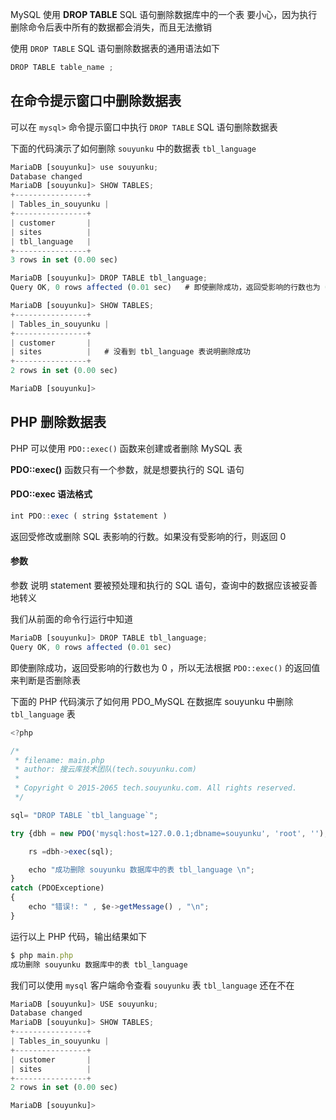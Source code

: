 

MySQL 使用 **DROP TABLE** SQL 语句删除数据库中的一个表
要小心，因为执行删除命令后表中所有的数据都会消失，而且无法撤销

使用 `DROP TABLE` SQL 语句删除数据表的通用语法如下
```js 
DROP TABLE table_name ;
```

## 在命令提示窗口中删除数据表

可以在 `mysql>` 命令提示窗口中执行 `DROP TABLE` SQL 语句删除数据表

下面的代码演示了如何删除 `souyunku` 中的数据表 `tbl_language`
```js 
MariaDB [souyunku]> use souyunku;
Database changed
MariaDB [souyunku]> SHOW TABLES;
+----------------+
| Tables_in_souyunku |
+----------------+
| customer       |
| sites          |
| tbl_language   |
+----------------+
3 rows in set (0.00 sec)

MariaDB [souyunku]> DROP TABLE tbl_language;
Query OK, 0 rows affected (0.01 sec)   # 即使删除成功，返回受影响的行数也为 0

MariaDB [souyunku]> SHOW TABLES;
+----------------+
| Tables_in_souyunku |
+----------------+
| customer       |
| sites          |   # 没看到 tbl_language 表说明删除成功
+----------------+
2 rows in set (0.00 sec)

MariaDB [souyunku]>
```

## PHP 删除数据表

PHP 可以使用 `PDO::exec()` 函数来创建或者删除 MySQL 表

**PDO::exec()** 函数只有一个参数，就是想要执行的 SQL 语句

#### PDO::exec 语法格式

```js 
int PDO::exec ( string $statement )
```

返回受修改或删除 SQL 表影响的行数。如果没有受影响的行，则返回 0

#### 参数

参数 说明 statement 要被预处理和执行的 SQL 语句，查询中的数据应该被妥善地转义

我们从前面的命令行运行中知道
```js 
MariaDB [souyunku]> DROP TABLE tbl_language;
Query OK, 0 rows affected (0.01 sec)
```

即使删除成功，返回受影响的行数也为 0 ，所以无法根据 `PDO::exec()` 的返回值来判断是否删除表

下面的 PHP 代码演示了如何用 PDO_MySQL 在数据库 souyunku 中删除 `tbl_language` 表
```js 
<?php 

/*
 * filename: main.php
 * author: 搜云库技术团队(tech.souyunku.com)
 * 
 * Copyright © 2015-2065 tech.souyunku.com. All rights reserved.
 */

sql= "DROP TABLE `tbl_language`";

try {dbh = new PDO('mysql:host=127.0.0.1;dbname=souyunku', 'root', '');    

    rs =dbh->exec(sql);

    echo "成功删除 souyunku 数据库中的表 tbl_language \n";  
}
catch (PDOExceptione) 
{    
    echo "错误!: " , $e->getMessage() , "\n";  
}
```

运行以上 PHP 代码，输出结果如下

```js 
$ php main.php
成功删除 souyunku 数据库中的表 tbl_language
```

我们可以使用 `mysql` 客户端命令查看 `souyunku` 表 `tbl_language` 还在不在

```js 
MariaDB [souyunku]> USE souyunku;
Database changed
MariaDB [souyunku]> SHOW TABLES;
+----------------+
| Tables_in_souyunku |
+----------------+
| customer       |
| sites          |
+----------------+
2 rows in set (0.00 sec)

MariaDB [souyunku]>
```




